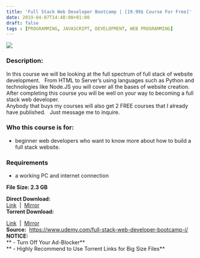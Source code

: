 ```yaml
---
title: 'Full Stack Web Developer Bootcamp | [19.99$ Course For Free]'
date: 2019-04-07T14:48:00+01:00
draft: false
tags : [PROGRAMMING, JAVASCRIPT, DEVELOPMENT, WEB PROGRAMMING]
---
```


[![](https://3.bp.blogspot.com/-PocAtuikqm0/XKn_C_JR9HI/AAAAAAAABYI/LndMBUUBeikjk_4WOfyedpk0Soj2XPkrwCLcBGAs/s640/Full-Stack-Web-Developer-Bootcamp.jpg)](https://3.bp.blogspot.com/-PocAtuikqm0/XKn_C_JR9HI/AAAAAAAABYI/LndMBUUBeikjk_4WOfyedpk0Soj2XPkrwCLcBGAs/s1600/Full-Stack-Web-Developer-Bootcamp.jpg)

  

### Description:

In this course we will be looking at the full spectrum of full stack of website development.   From HTML to Server’s using languages such as Python and technologies like Node.JS you will cover all the bases of website creation.  
After completing this course you will be well on your way to becoming a full stack web developer.  
Anybody that buys my courses will also get 2 FREE courses that I already have published.   Just message me to inquire.  

### Who this course is for:

*   beginner web developers who want to know more about how to build a full stack website.

### Requirements

*   a working PC and internet connection

**File Size: 2.3 GB**

**Direct Download:**  
[Link](https://arthikgyan.com/FullStackWeblink1)  |  [Mirror](https://arthikgyan.com/FullStackWeblink2)   
**Torrent Download:**  

[Link](https://arthikgyan.com/FullStackWebtorrent1)  |  [Mirror](https://arthikgyan.com/FullStackWebtorrent2)  
**Source:**  https://www.udemy.com/full-stack-web-developer-bootcamp-i/  
**NOTICE:**  
** - Turn Off Your Ad-Blocker**  
** - Highly Recommend to Use Torrent Links for Big Size Files**